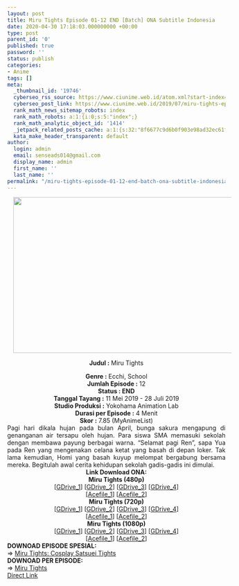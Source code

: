 ```yaml
---
layout: post
title: Miru Tights Episode 01-12 END [Batch] ONA Subtitle Indonesia
date: 2020-04-30 17:18:03.000000000 +00:00
type: post
parent_id: '0'
published: true
password: ''
status: publish
categories:
- Anime
tags: []
meta:
  _thumbnail_id: '19746'
  cyberseo_rss_source: https://www.ciunime.web.id/atom.xml?start-index=1201&max-results=150
  cyberseo_post_link: https://www.ciunime.web.id/2019/07/miru-tights-episode-01-12-end-batch-ona.html
  rank_math_news_sitemap_robots: index
  rank_math_robots: a:1:{i:0;s:5:"index";}
  rank_math_analytic_object_id: '1414'
  _jetpack_related_posts_cache: a:1:{s:32:"8f6677c9d6b0f903e98ad32ec61f8deb";a:2:{s:7:"expires";i:1653225762;s:7:"payload";a:0:{}}}
  kata_make_header_transparent: default
author:
  login: admin
  email: senseads014@gmail.com
  display_name: admin
  first_name: ''
  last_name: ''
permalink: "/miru-tights-episode-01-12-end-batch-ona-subtitle-indonesia/"
---
```

<div style="text-align: center;">
<div style="text-align: left;">
<div class="separator" style="clear: both; text-align: center;"><a href="https://3.bp.blogspot.com/-56RExCx7xhg/XNZ9jeNH2ZI/AAAAAAAAY4g/nr3_P1WCuFoSm69tjYk1yMLDPed6UDwawCLcBGAs/s1600/Miru%2BTights.jpg" style="margin-left: 1em; margin-right: 1em;"><img border="0" data-original-height="720" data-original-width="1280" height="360" src="{{ site.baseurl }}/assets/2020/04/Miru%2BTights.jpg" width="640" /></a></div>
<p></div>
<p><b>Judul</b><b><b> </b>:</b> Miru Tights</div>
<div style="text-align: center;"><b><b>Genre :</b></b> Ecchi, School</div>
<div style="text-align: center;"><b>Jumlah Episode :</b> 12<br /><b>Status : END</b><br /><b>Tanggal Tayang :</b> 11 Mei 2019 - 28 Juli 2019<br /><b>Studio Produksi :</b> Yokohama Animation Lab<br /><b>Durasi per Episode :</b> 4 Menit</div>
<div style="text-align: center;"><b>Skor :</b> 7.85 (MyAnimeList)</div>
<div style="text-align: center;"></div>
<div style="text-align: justify;">Pagi hari dikala hujan pada bulan April, bunga sakura mengapung di genanganan air tersapu oleh hujan. Para siswa SMA memasuki sekolah dengan membawa payung berbagai warna. “Selamat pagi Ren”, sapa Yua pada Ren yang mengenakan celana ketat yang basah di depan loker. Tak lama kemudian, Homi yang basah kuyup melompat bergabung bersama mereka. Begitulah awal cerita kehidupan sekolah gadis-gadis ini dimulai.</div>
<div style="text-align: justify;"></div>
<div style="text-align: justify;"></div>
<div style="text-align: center;"><b>Link Download ONA:</b></div>
<div style="text-align: center;"><b>Miru Tights (480p)</b>
<div style="text-align: center;">
<div style="text-align: center;">
<div style="text-align: center;">[<a href="https://drive.google.com/uc?id=15iPYqROqJKRnep29_Jntvmxx6GMY9w-7" target="_blank" rel="noopener">GDrive_1</a>] [<a href="https://drive.google.com/uc?id=1kEF6mn5moMAuIToq7Oc4711-dBC4sloC" target="_blank" rel="noopener">GDrive_2</a>] [<a href="https://drive.google.com/uc?id=1f-KYhB9syyFdn8LnG4akZ97xr43Wp-07" target="_blank" rel="noopener">GDrive_3</a>] [<a href="https://drive.google.com/uc?id=15lZs8c0GYcofzUHc-0_DxvFhHffEQTmx" target="_blank" rel="noopener">GDrive_4</a>]<br />[<a href="https://acefile.co/f/11491969/kusonime-fatish-stocking-bd-480p-rar" target="_blank" rel="noopener">Acefile_1</a>] [<a href="https://acefile.co/f/11571038/wibudesu-com-fatish-stocking-480p-zip" target="_blank" rel="noopener">Acefile_2</a>]</div>
<div style="text-align: center;">
<div style="text-align: center;"><b>Miru Tights (720p)</b></div>
<div style="text-align: center;">[<a href="https://drive.google.com/uc?id=1MzyWIzCwDU9g2Ul7kplJEXskOf3een4T" target="_blank" rel="noopener">GDrive_1</a>] [<a href="https://drive.google.com/uc?id=1e5tqyKHqVQ5slb60wKZAOlj0TLy9GuyJ" target="_blank" rel="noopener">GDrive_2</a>] [<a href="https://drive.google.com/uc?id=1ptd_kQxFnk4nmhm8EOywbi0aJJ_vk8s1" target="_blank" rel="noopener">GDrive_3</a>] [<a href="https://drive.google.com/uc?id=1UlKSQnNtRUykImrUEktOg47NXwgUlFKW" target="_blank" rel="noopener">GDrive_4</a>]<br />[<a href="https://acefile.co/f/11491970/kusonime-fatish-stocking-bd-720p-rar" target="_blank" rel="noopener">Acefile_1</a>] [<a href="https://acefile.co/f/11571036/wibudesu-com-fatish-stocking-720p-zip" target="_blank" rel="noopener">Acefile_2</a>]</div>
<div style="text-align: center;">
<div style="text-align: center;"><b>Miru Tights (1080p)</b></div>
<div style="text-align: center;">[<a href="https://drive.google.com/uc?id=1qZWkVGgcbVnfn0kyrOgbTuZ_W3_8Kr17" target="_blank" rel="noopener">GDrive_1</a>] [<a href="https://drive.google.com/uc?id=1paT3wgQTBUE95jumxgQhuUNTvZUyacbn" target="_blank" rel="noopener">GDrive_2</a>] [<a href="https://drive.google.com/uc?id=1_JpL52dLp279JMuaBzBK0dhGoc3wQHJ9" target="_blank" rel="noopener">GDrive_3</a>] [<a href="https://drive.google.com/uc?id=1m89ycxF4lJR_Tmp-_TbvBXhe0Wyp_fr9" target="_blank" rel="noopener">GDrive_4</a>]<br />[<a href="https://acefile.co/f/11491971/kusonime-fatish-stocking-bd-1080p-rar" target="_blank" rel="noopener">Acefile_1</a>] [<a href="https://acefile.co/f/11571035/wibudesu-com-fatish-stocking-1080p-zip" target="_blank" rel="noopener">Acefile_2</a>]</div>
<div style="text-align: center;">
<div style="text-align: left;"></div>
<div style="text-align: left;">
<div style="text-align: left;"><b>DOWNOAD EPISODE SPESIAL:</b></div>
<div style="text-align: left;">=&gt;&nbsp;<a href="https://www.ciunime.web.id/2019/08/miru-tights-cosplay-satsuei-tights.html" target="_blank" rel="noopener">Miru Tights: Cosplay Satsuei Tights</a></div>
<div style="text-align: left;"></div>
</div>
<div style="text-align: left;"><b>DOWNOAD PER EPISODE:</b></div>
<div style="text-align: left;">=&gt;&nbsp;<a href="https://www.ciunime.com/2019/05/miru-tights-ona-subtitle-indonesia.html" target="_blank" rel="noopener">Miru Tights</a></div>
<div style="text-align: left;"></div>
</div>
</div>
</div>
</div>
</div>
</div>
<link rel="stylesheet" href="https://cdnjs.cloudflare.com/ajax/libs/font-awesome/4.7.0/css/font-awesome.min.css" />
<div class="divbtn"> <a href="https://handymansurrender.com/fihup8buzv?key=94550f7ce39444073321dde3b8782f97" class="btn"><i class="fa fa-download"></i> Direct Link</a> </div>
